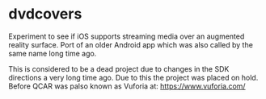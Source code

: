 # dvdcovers
Experiment to see if iOS supports streaming media over an augmented reality surface. Port of an older Android app which was also called by the same name long time ago.

This is considered to be a dead project due to changes in the SDK directions a very long time ago. Due to this the project was placed on hold. Before QCAR was palso known as Vuforia at: https://www.vuforia.com/
